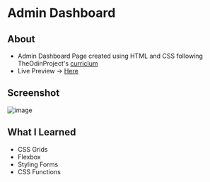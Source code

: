 # Admin Dashboard
## About
- Admin Dashboard Page created using HTML and CSS following TheOdinProject's [curriclum](https://theodinproject.com)
- Live Preview -> [Here](https://devashishchakraborty.github.io/admin-dashboard)
## Screenshot
![image](https://user-images.githubusercontent.com/49796291/215292417-8a5e5b24-d9a7-4be2-a9d4-59484807b454.png)
## What I Learned
- CSS Grids
- Flexbox
- Styling Forms
- CSS Functions
